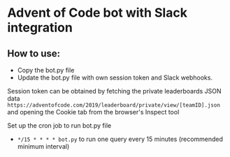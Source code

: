 # Advent of Code bot with Slack integration

## How to use: ##
* Copy the bot.py file
* Update the bot.py file with own session token and Slack webhooks.

Session token can be obtained by fetching the private leaderboards JSON data
`https://adventofcode.com/2019/leaderboard/private/view/[teamID].json` 
and opening the Cookie tab from the browser's Inspect tool

Set up the cron job to run bot.py file
* ```*/15 * * * * bot.py``` to run one query every 15 minutes (recommended minimum interval)
